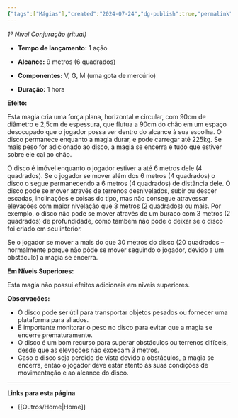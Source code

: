 ```yaml
---
{"tags":["Mágias"],"created":"2024-07-24","dg-publish":true,"permalink":"/magias/disco-flutuante-de-tenser/","dgPassFrontmatter":true}
---
```



_1º Nível Conjuração (ritual)_

- **Tempo de lançamento:** 1 ação 

- **Alcance:** 9 metros (6 quadrados)

- **Componentes:** V, G, M (uma gota de mercúrio)

- **Duração:** 1 hora 

**Efeito:**

Esta magia cria uma força plana, horizontal e circular, com 90cm de diâmetro e 2,5cm de espessura, que flutua a 90cm do chão em um espaço desocupado que o jogador possa ver dentro do alcance à sua escolha. O disco permanece enquanto a magia durar, e pode carregar até 225kg. Se mais peso for adicionado ao disco, a magia se encerra e tudo que estiver sobre ele cai ao chão.

O disco é imóvel enquanto o jogador estiver a até 6 metros dele (4 quadrados). Se o jogador se mover além dos 6 metros (4 quadrados) o disco o segue permanecendo a 6 metros (4 quadrados) de distância dele. O disco pode se mover através de terrenos desnivelados, subir ou descer escadas, inclinações e coisas do tipo, mas não consegue atravessar elevações com maior nivelação que 3 metros (2 quadrados) ou mais. Por exemplo, o disco não pode se mover através de um buraco com 3 metros (2 quadrados) de profundidade, como também não pode o deixar se o disco foi criado em seu interior.

Se o jogador se mover a mais do que 30 metros do disco (20 quadrados – normalmente porque não pôde se mover seguindo o jogador, devido a um obstáculo) a magia se encerra.


**Em Níveis Superiores:**

Esta magia não possui efeitos adicionais em níveis superiores.

**Observações:**

- O disco pode ser útil para transportar objetos pesados ou fornecer uma plataforma para aliados.
- É importante monitorar o peso no disco para evitar que a magia se encerre prematuramente.
- O disco é um bom recurso para superar obstáculos ou terrenos difíceis, desde que as elevações não excedam 3 metros.
- Caso o disco seja perdido de vista devido a obstáculos, a magia se encerra, então o jogador deve estar atento às suas condições de movimentação e ao alcance do disco.

___
**Links para esta página**  
- [[Outros/Home\|Home]]